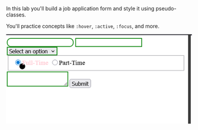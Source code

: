 In this lab you'll build a job application form and style it using pseudo-classes.

You'll practice concepts like `:hover`, `:active`, `:focus`, and more.

![alt text](image.png)